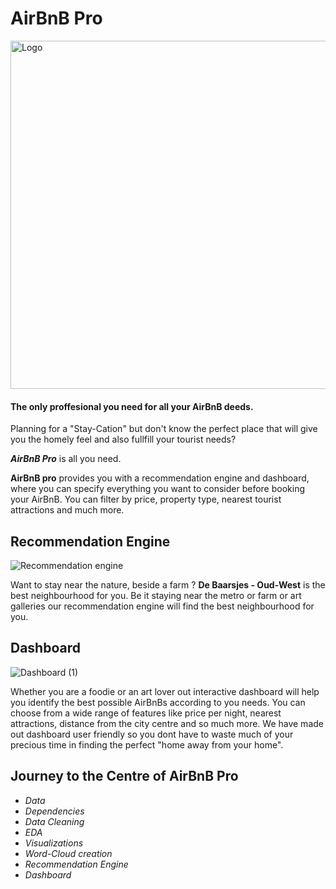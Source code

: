 # AirBnB Pro
<img width="557" alt="Logo" src="https://user-images.githubusercontent.com/64835443/138049488-45099acc-b166-4c99-bf6d-8399f7cd2283.png">

#### The only proffesional you need for all your AirBnB deeds.
Planning for a "Stay-Cation" but don't know the perfect place that will give you the homely feel and also fullfill your tourist needs? <p>
***AirBnB Pro*** is all you need.
<p>

**AirBnB pro** provides you with a recommendation engine and dashboard, where you can specify everything you want to consider before booking your AirBnB. You can filter by price, property type,
nearest tourist attractions and much more. 
<p>

## Recommendation Engine 

![Recommendation engine](https://user-images.githubusercontent.com/64835443/138058159-a777ce85-60f4-4425-a4c1-5bbe97411f78.gif)

Want to stay near the nature, beside a farm ? **De Baarsjes - Oud-West** is the best neighbourhood for you.
Be it staying near the metro or farm or art galleries our recommendation engine will find the best neighbourhood for you.

## Dashboard

![Dashboard (1)](https://user-images.githubusercontent.com/64835443/138060778-8b5c60d6-b3c4-4bf3-973f-338f4afe90c5.gif)

Whether you are a foodie or an art lover out interactive dashboard will help you identify the best possible AirBnBs according to you needs. You can choose from a wide range of features like price per night, nearest attractions,
distance from the city centre and so much more. We have made out dashboard user friendly so you dont have to waste much of your precious time in finding the perfect "home away from your home".

## Journey to the Centre of AirBnB Pro
- *Data*
- *Dependencies*
- *Data Cleaning*
- *EDA*
- *Visualizations*
- *Word-Cloud creation*
- *Recommendation Engine*
- *Dashboard*
